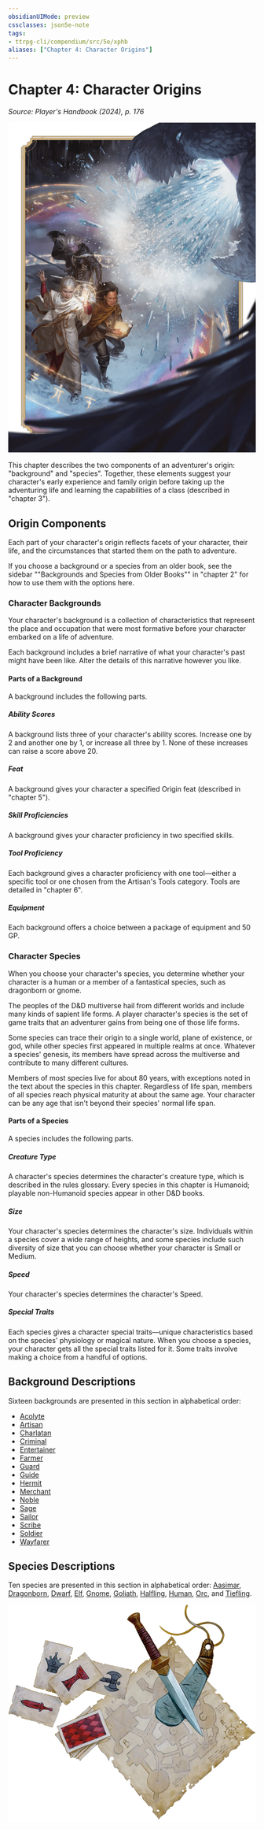 ```yaml
---
obsidianUIMode: preview
cssclasses: json5e-note
tags:
- ttrpg-cli/compendium/src/5e/xphb
aliases: ["Chapter 4: Character Origins"]
---
```

# Chapter 4: Character Origins
*Source: Player's Handbook (2024), p. 176* 

![Not even a white dragon's ...](3-Compendium/books/players-handbook-2024/img/127-05-001-laeral-drizzt-vajra.webp#center "Not even a white dragon's wrath can chill these heroes of the Forgotten Realms: Laeral Silverhand, Drizzt Do'Urden, and Vajra Safahr")

This chapter describes the two components of an adventurer's origin: "background" and "species". Together, these elements suggest your character's early experience and family origin before taking up the adventuring life and learning the capabilities of a class (described in "chapter 3").

## Origin Components

Each part of your character's origin reflects facets of your character, their life, and the circumstances that started them on the path to adventure.

If you choose a background or a species from an older book, see the sidebar ""Backgrounds and Species from Older Books"" in "chapter 2" for how to use them with the options here.

### Character Backgrounds

Your character's background is a collection of characteristics that represent the place and occupation that were most formative before your character embarked on a life of adventure.

Each background includes a brief narrative of what your character's past might have been like. Alter the details of this narrative however you like.

#### Parts of a Background

A background includes the following parts.

##### Ability Scores

A background lists three of your character's ability scores. Increase one by 2 and another one by 1, or increase all three by 1. None of these increases can raise a score above 20.

##### Feat

A background gives your character a specified Origin feat (described in "chapter 5").

##### Skill Proficiencies

A background gives your character proficiency in two specified skills.

##### Tool Proficiency

Each background gives a character proficiency with one tool—either a specific tool or one chosen from the Artisan's Tools category. Tools are detailed in "chapter 6".

##### Equipment

Each background offers a choice between a package of equipment and 50 GP.

### Character Species

When you choose your character's species, you determine whether your character is a human or a member of a fantastical species, such as dragonborn or gnome.

The peoples of the D&D multiverse hail from different worlds and include many kinds of sapient life forms. A player character's species is the set of game traits that an adventurer gains from being one of those life forms.

Some species can trace their origin to a single world, plane of existence, or god, while other species first appeared in multiple realms at once. Whatever a species' genesis, its members have spread across the multiverse and contribute to many different cultures.

Members of most species live for about 80 years, with exceptions noted in the text about the species in this chapter. Regardless of life span, members of all species reach physical maturity at about the same age. Your character can be any age that isn't beyond their species' normal life span.

#### Parts of a Species

A species includes the following parts.

##### Creature Type

A character's species determines the character's creature type, which is described in the rules glossary. Every species in this chapter is Humanoid; playable non-Humanoid species appear in other D&D books.

##### Size

Your character's species determines the character's size. Individuals within a species cover a wide range of heights, and some species include such diversity of size that you can choose whether your character is Small or Medium.

##### Speed

Your character's species determines the character's Speed.

##### Special Traits

Each species gives a character special traits—unique characteristics based on the species' physiology or magical nature. When you choose a species, your character gets all the special traits listed for it. Some traits involve making a choice from a handful of options.

## Background Descriptions

Sixteen backgrounds are presented in this section in alphabetical order:

- [Acolyte](3-Compendium/backgrounds/acolyte-xphb.md)  
- [Artisan](3-Compendium/backgrounds/artisan-xphb.md)  
- [Charlatan](3-Compendium/backgrounds/charlatan-xphb.md)  
- [Criminal](3-Compendium/backgrounds/criminal-xphb.md)  
- [Entertainer](3-Compendium/backgrounds/entertainer-xphb.md)  
- [Farmer](3-Compendium/backgrounds/farmer-xphb.md)  
- [Guard](3-Compendium/backgrounds/guard-xphb.md)  
- [Guide](3-Compendium/backgrounds/guide-xphb.md)  
- [Hermit](3-Compendium/backgrounds/hermit-xphb.md)  
- [Merchant](3-Compendium/backgrounds/merchant-xphb.md)  
- [Noble](3-Compendium/backgrounds/noble-xphb.md)  
- [Sage](3-Compendium/backgrounds/sage-xphb.md)  
- [Sailor](3-Compendium/backgrounds/sailor-xphb.md)  
- [Scribe](3-Compendium/backgrounds/scribe-xphb.md)  
- [Soldier](3-Compendium/backgrounds/soldier-xphb.md)  
- [Wayfarer](3-Compendium/backgrounds/wayfarer-xphb.md)  

## Species Descriptions

Ten species are presented in this section in alphabetical order: [Aasimar](3-Compendium/races/aasimar-xphb.md), [Dragonborn](3-Compendium/races/dragonborn-xphb.md), [Dwarf](3-Compendium/races/dwarf-xphb.md), [Elf](3-Compendium/races/elf-xphb.md), [Gnome](3-Compendium/races/gnome-xphb.md), [Goliath](3-Compendium/races/goliath-xphb.md), [Halfling](3-Compendium/races/halfling-xphb.md), [Human](3-Compendium/races/human-xphb.md), [Orc](3-Compendium/races/orc-xphb.md), and [Tiefling](3-Compendium/races/tiefling-xphb.md).

![](3-Compendium/books/players-handbook-2024/img/153-05-027-map-decoration.webp#center)